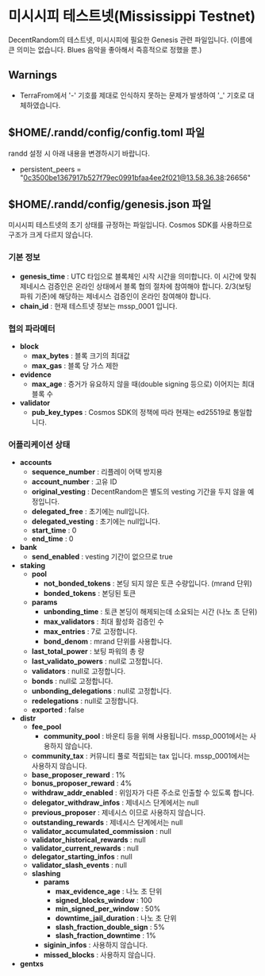 # 미시시피 테스트넷(Mississippi Testnet)

DecentRandom의 테스트넷, 미시시피에 필요한 Genesis 관련 파일입니다.
(이름에 큰 의미는 없습니다. Blues 음악을 좋아해서 즉흥적으로 정했을 뿐.)

## Warnings

- TerraFrom에서 '-' 기호를 제대로 인식하지 못하는 문제가 발생하여 '_' 기호로 대체하였습니다.

## $HOME/.randd/config/config.toml 파일

randd 설정 시 아래 내용을 변경하시기 바랍니다.

- persistent_peers = "0c3500be1367917b527f79ec0991bfaa4ee2f021@13.58.36.38:26656"

## $HOME/.randd/config/genesis.json 파일

미시시피 테스트넷의 초기 상태를 규정하는 파일입니다. Cosmos SDK를 사용하므로 구조가 크게 다르지 않습니다.

### 기본 정보

- **genesis_time** : UTC 타임으로 블록체인 시작 시간을 의미합니다. 이 시간에 맞춰 제네시스 검증인은 온라인 상태에서 블록 협의 절차에 참여해야 합니다. 2/3(보팅 파워 기준)에 해당하는 제네시스 검증인이 온라인 참여해야 합니다.
- **chain_id** : 현재 테스트넷 정보는 mssp_0001 입니다.

### 협의 파라메터

- **block**
  - **max_bytes** : 블록 크기의 최대값
  - **max_gas** : 블록 당 가스 제한
- **evidence**
  - **max_age** : 증거가 유요하지 않을 때(double signing 등으로) 이어지는 최대 블록 수
- **validator**
  - **pub_key_types** : Cosmos SDK의 정책에 따라 현재는 ed25519로 통일합니다.

### 어플리케이션 상태

- **accounts**
  - **sequence_number** : 리플레이 어택 방지용
  - **account_number** : 고유 ID
  - **original_vesting** : DecentRandom은 별도의 vesting 기간을 두지 않을 예정입니다.
  - **delegated_free** : 초기에는 null입니다.
  - **delegated_vesting** : 초기에는 null입니다.
  - **start_time** : 0
  - **end_time** : 0
- **bank**
  - **send_enabled** : vesting 기간이 없으므로 true
- **staking**
  - **pool**
    - **not_bonded_tokens** : 본딩 되지 않은 토큰 수량입니다. (mrand 단위)
    - **bonded_tokens** : 본딩된 토큰
  - **params**
    - **unbonding_time** : 토큰 본딩이 해제되는데 소요되는 시간 (나노 초 단위)
    - **max_validators** : 최대 활성화 검증인 수
    - **max_entries** : 7로 고정합니다.
    - **bond_denom** : mrand 단위를 사용합니다.
  - **last_total_power** : 보팅 파워의 총 량
  - **last_validato_powers** : null로 고정합니다.
  - **validators** : null로 고정합니다.
  - **bonds** : null로 고정합니다.
  - **unbonding_delegations** : null로 고정합니다.
  - **redelegations** : null로 고정합니다.
  - **exported** : false
- **distr**
  - **fee_pool**
    - **community_pool** : 바운티 등을 위해 사용됩니다. mssp_0001에서는 사용하지 않습니다.
  - **community_tax** : 커뮤니티 풀로 적립되는 tax 입니다. mssp_0001에서는 사용하지 않습니다.
  - **base_proposer_reward** : 1%
  - **bonus_proposer_reward** : 4%
  - **withdraw_addr_enabled** : 위임자가 다른 주소로 인출할 수 있도록 합니다.
  - **delegator_withdraw_infos** : 제네시스 단계에서는 null
  - **previous_proposer** : 제네시스 이므로 사용하지 않습니다.
  - **outstanding_rewards** : 제네시스 단계에서는 null
  - **validator_accumulated_commission** : null
  - **validator_historical_rewards** : null
  - **validator_current_rewards** : null
  - **delegator_starting_infos** : null
  - **validator_slash_events** : null
  - **slashing**
    - **params**
      - **max_evidence_age** : 나노 초 단위
      - **signed_blocks_window** : 100
      - **min_signed_per_window** : 50%
      - **downtime_jail_duration** : 나노 초 단위
      - **slash_fraction_double_sign** : 5%
      - **slash_fraction_downtime** : 1%
    - **siginin_infos** : 사용하지 않습니다.
    - **missed_blocks** : 사용하지 않습니다.
- **gentxs**
